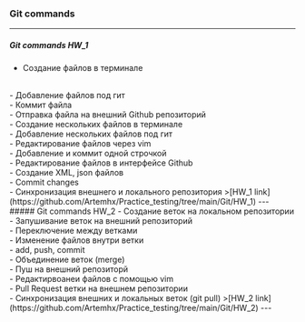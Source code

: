 ### Git commands
---
##### Git commands HW_1
- Создание файлов в терминале
<br>
- Добавление файлов под гит
<br>
- Коммит файла
<br>
- Отправка файла на внешний Github репозиторий
<br>
- Создание нескольких файлов в терминале
<br>
- Добавление нескольких файлов под гит
<br>
- Редактирование файлов через vim
<br>
- Добавление и коммит одной строчкой
<br>
- Редактирование файлов в интерфейсе Github
<br>
- Создание XML, json файлов
<br>
- Commit changes
<br>
- Cинхронизация внешнего и локального репозитория
>[HW_1 link](https://github.com/Artemhx/Practice_testing/tree/main/Git/HW_1)
---
##### Git commands HW_2
- Создание веток на локальном репозитории
<br>
- Запушивание веток на внешний репозиторий
<br>
- Переключение между ветками
<br>
- Изменение файлов внутри ветки
<br>
- add, push, commit
<br>
- Объединение веток (merge)
<br>
- Пуш на внешний репозиторй
<br>
- Редактирвоанеи файлов с помощью vim
<br>
- Pull Request ветки на внешнем репозитории
<br>
- Синхронизация внешних и локальных веток (git pull)
>[HW_2 link](https://github.com/Artemhx/Practice_testing/tree/main/Git/HW_2)
---